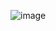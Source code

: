 <!-- @startuml

left to right direction
actor "Profesor" as fc

rectangle SistemaAsistencias{

    usecase "UC-002: Registrar Alumno" as UC2
    usecase "UC-005: Borrar Alumno" as UC5
    usecase "UC-007: Modificar Tarjeta" as UC7
    usecase "UC-008: Modificar Alumno" as UC8
    usecase "UC-010: Generar Informe" as UC10
    usecase "UC-011: Registro de asistencia" as UC11
    usecase "UC-003: Registrar Tarjeta MI" as UC3
    usecase "UC-006: Eliminar Tarjeta" as UC6

    UC2-left.>UC3: <<Include>>
    UC5-down.>UC6: <<Include>>
    UC7-left.>UC6: <<Include>>
    UC7-up.>UC3: <<Include>>
    UC8-down.>UC7: <<Extend>>
}

fc -> UC2
fc -> UC5
fc -> UC8
fc -> UC10
fc .-> UC11

@enduml -->

![image](https://github.com/amezcua04s/FCA-Proyecto-OO-01/assets/147119596/7352952c-4380-4b3d-aed4-0fe71c01d1d6)

